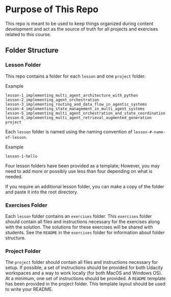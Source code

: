 # Purpose of This Repo

This repo is meant to be used to keep things organized during content development and act as the source of truth for all projects and exercises related to this course.

## Folder Structure

### Lesson Folder

This repo contains a folder for each `lesson` and one `project` folder.

Example
```
lesson-1_implementing_multi_agent_architecture_with_python
lesson-2_implementing_agent_orchestration
lesson-3_implementing_routing_and_data_flow_in_agentic_systems
lesson-4_implementing_state_management_in_multi_agent_systems
lesson-5_implementing_multi_agent_orchestration_and_state_coordination
lesson-6_implementing_multi_agent_retrieval_augmented_generation
project
```

Each `lesson` folder is named using the naming convention of `lesson-#-name-of-lesson`.

Example
```
lesson-1-hello
```

Four lesson folders have been provided as a template; However, you may need to add more or possibly use less than four depending on what is needed.

If you require an additional lesson folder, you can make a copy of the folder and paste it into the root directory.

### Exercises Folder

Each `lesson` folder contains an `exercises` folder. This `exercises` folder should contain all files and instructions necessary for the exercises along with the solution. The solutions for these exercises will be shared with students. See the `README` in the `exercises` folder for information about folder structure.

### Project Folder

The `project` folder should contain all files and instructions necessary for setup. If possible, a set of instructions should be provided for both Udacity workspaces and a way to work locally (for both MacOS and Windows OS). At a minimum, one set of instructions should be provided. A `README` template has been provided in the project folder. This template layout should be used to write your README.
